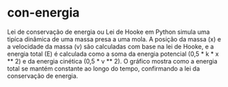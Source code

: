 # con-energia
Lei de conservação de energia ou Lei de Hooke em Python simula uma tipíca dinâmica de uma massa presa a uma mola. A posição da massa (x) e a velocidade da massa (v) são calculadas com base na lei de Hooke, e a energia total (E) é calculada como a soma da energia potencial (0,5 * k * x ** 2) e da energia cinética (0,5 * v ** 2). O gráfico mostra como a energia total se mantém constante ao longo do tempo, confirmando a lei da conservação de energia.
